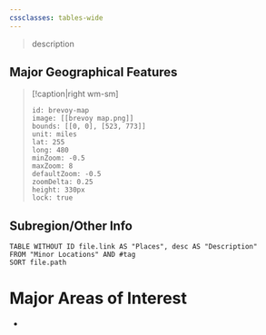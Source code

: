 ```yaml
---
cssclasses: tables-wide
---
```


>description

## Major Geographical Features
> [!caption|right wm-sm]
>```leaflet
>id: brevoy-map
>image: [[brevoy map.png]]
>bounds: [[0, 0], [523, 773]]
>unit: miles
>lat: 255
>long: 480
>minZoom: -0.5
>maxZoom: 8
>defaultZoom: -0.5
>zoomDelta: 0.25
>height: 330px
>lock: true
>```


## Subregion/Other Info

```dataview
TABLE WITHOUT ID file.link AS "Places", desc AS "Description"
FROM "Minor Locations" AND #tag
SORT file.path
```

# Major Areas of Interest
- 